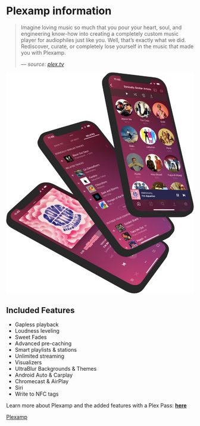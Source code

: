 # **Plexamp information**

> Imagine loving music so much that you pour your heart, soul, and engineering know-how into creating a completely custom music player for audiophiles just like you. Well, that’s exactly what we did. Rediscover, curate, or completely lose yourself in the music that made you with Plexamp.
> 
> — <cite>source: [plex.tv](https://www.plex.tv/plexamp/)

![Plexamp Supersonic Phones](../assets/images/plexamp-supersonic_phones.webp)

## **Included Features**

- Gapless playback
- Loudness leveling
- Sweet Fades
- Advanced pre-caching
- Smart playlists & stations
- Unlimited streaming
- Visualizers
- UltraBlur Backgrounds & Themes
- Android Auto & Carplay
- Chromecast & AirPlay
- Siri
- Write to NFC tags

Learn more about Plexamp and the added features with a Plex Pass: **[here](https://www.plex.tv/plexamp/)**

[Plexamp](../assets/images/plexamp-logo-full.webp)
